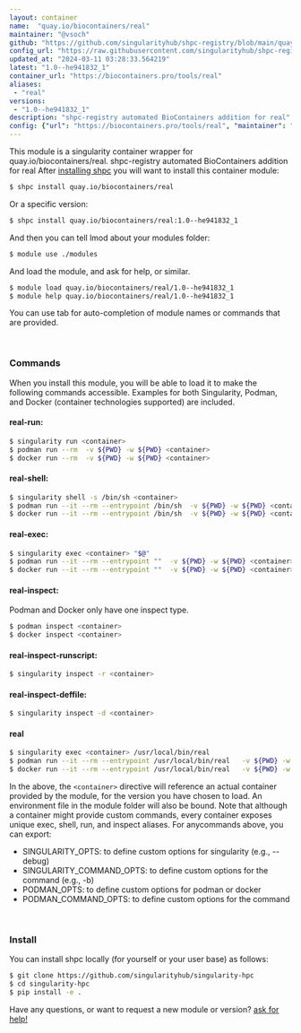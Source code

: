 ```yaml
---
layout: container
name:  "quay.io/biocontainers/real"
maintainer: "@vsoch"
github: "https://github.com/singularityhub/shpc-registry/blob/main/quay.io/biocontainers/real/container.yaml"
config_url: "https://raw.githubusercontent.com/singularityhub/shpc-registry/main/quay.io/biocontainers/real/container.yaml"
updated_at: "2024-03-11 03:28:33.564219"
latest: "1.0--he941832_1"
container_url: "https://biocontainers.pro/tools/real"
aliases:
 - "real"
versions:
 - "1.0--he941832_1"
description: "shpc-registry automated BioContainers addition for real"
config: {"url": "https://biocontainers.pro/tools/real", "maintainer": "@vsoch", "description": "shpc-registry automated BioContainers addition for real", "latest": {"1.0--he941832_1": "sha256:c920674b2d4585707b038124415b46b0c535eedbc5fe75b23df3693ad7bf5e1f"}, "tags": {"1.0--he941832_1": "sha256:c920674b2d4585707b038124415b46b0c535eedbc5fe75b23df3693ad7bf5e1f"}, "docker": "quay.io/biocontainers/real", "aliases": {"real": "/usr/local/bin/real"}}
---
```


This module is a singularity container wrapper for quay.io/biocontainers/real.
shpc-registry automated BioContainers addition for real
After [installing shpc](#install) you will want to install this container module:


```bash
$ shpc install quay.io/biocontainers/real
```

Or a specific version:

```bash
$ shpc install quay.io/biocontainers/real:1.0--he941832_1
```

And then you can tell lmod about your modules folder:

```bash
$ module use ./modules
```

And load the module, and ask for help, or similar.

```bash
$ module load quay.io/biocontainers/real/1.0--he941832_1
$ module help quay.io/biocontainers/real/1.0--he941832_1
```

You can use tab for auto-completion of module names or commands that are provided.

<br>

### Commands

When you install this module, you will be able to load it to make the following commands accessible.
Examples for both Singularity, Podman, and Docker (container technologies supported) are included.

#### real-run:

```bash
$ singularity run <container>
$ podman run --rm  -v ${PWD} -w ${PWD} <container>
$ docker run --rm  -v ${PWD} -w ${PWD} <container>
```

#### real-shell:

```bash
$ singularity shell -s /bin/sh <container>
$ podman run --it --rm --entrypoint /bin/sh  -v ${PWD} -w ${PWD} <container>
$ docker run --it --rm --entrypoint /bin/sh  -v ${PWD} -w ${PWD} <container>
```

#### real-exec:

```bash
$ singularity exec <container> "$@"
$ podman run --it --rm --entrypoint ""  -v ${PWD} -w ${PWD} <container> "$@"
$ docker run --it --rm --entrypoint ""  -v ${PWD} -w ${PWD} <container> "$@"
```

#### real-inspect:

Podman and Docker only have one inspect type.

```bash
$ podman inspect <container>
$ docker inspect <container>
```

#### real-inspect-runscript:

```bash
$ singularity inspect -r <container>
```

#### real-inspect-deffile:

```bash
$ singularity inspect -d <container>
```


#### real

```bash
$ singularity exec <container> /usr/local/bin/real
$ podman run --it --rm --entrypoint /usr/local/bin/real   -v ${PWD} -w ${PWD} <container> -c " $@"
$ docker run --it --rm --entrypoint /usr/local/bin/real   -v ${PWD} -w ${PWD} <container> -c " $@"
```



In the above, the `<container>` directive will reference an actual container provided
by the module, for the version you have chosen to load. An environment file in the
module folder will also be bound. Note that although a container
might provide custom commands, every container exposes unique exec, shell, run, and
inspect aliases. For anycommands above, you can export:

 - SINGULARITY_OPTS: to define custom options for singularity (e.g., --debug)
 - SINGULARITY_COMMAND_OPTS: to define custom options for the command (e.g., -b)
 - PODMAN_OPTS: to define custom options for podman or docker
 - PODMAN_COMMAND_OPTS: to define custom options for the command

<br>

### Install

You can install shpc locally (for yourself or your user base) as follows:

```bash
$ git clone https://github.com/singularityhub/singularity-hpc
$ cd singularity-hpc
$ pip install -e .
```

Have any questions, or want to request a new module or version? [ask for help!](https://github.com/singularityhub/singularity-hpc/issues)